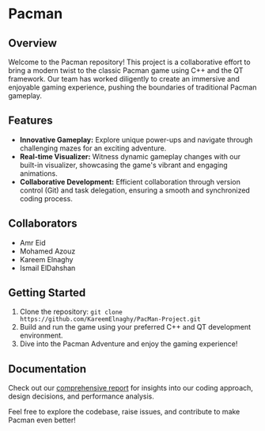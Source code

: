 # Pacman

## Overview

Welcome to the Pacman repository! This project is a collaborative effort to bring a modern twist to the classic Pacman game using C++ and the QT framework. Our team has worked diligently to create an immersive and enjoyable gaming experience, pushing the boundaries of traditional Pacman gameplay.

## Features

- **Innovative Gameplay:** Explore unique power-ups and navigate through challenging mazes for an exciting adventure.
- **Real-time Visualizer:** Witness dynamic gameplay changes with our built-in visualizer, showcasing the game's vibrant and engaging animations.
- **Collaborative Development:** Efficient collaboration through version control (Git) and task delegation, ensuring a smooth and synchronized coding process.

## Collaborators

- Amr Eid
- Mohamed Azouz
- Kareem Elnaghy
- Ismail ElDahshan

## Getting Started

1. Clone the repository: `git clone https://github.com/KareemElnaghy/PacMan-Project.git`
2. Build and run the game using your preferred C++ and QT development environment.
3. Dive into the Pacman Adventure and enjoy the gaming experience!

## Documentation

Check out our [comprehensive report](https://github.com/KareemElnaghy/PacMan-Project/blob/main/Pac-Man%20Project%20Report.pdf) for insights into our coding approach, design decisions, and performance analysis.

Feel free to explore the codebase, raise issues, and contribute to make Pacman even better!

